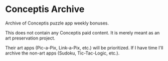 # Conceptis Archive

Archive of Conceptis puzzle app weekly bonuses.

This does not contain any Conceptis paid content.
It is merely meant as an art preservation project.

Their art apps (Pic-a-Pix, Link-a-Pix, etc.) will be prioritized.
If I have time I'll archive the non-art apps (Sudoku, Tic-Tac-Logic, etc.).

